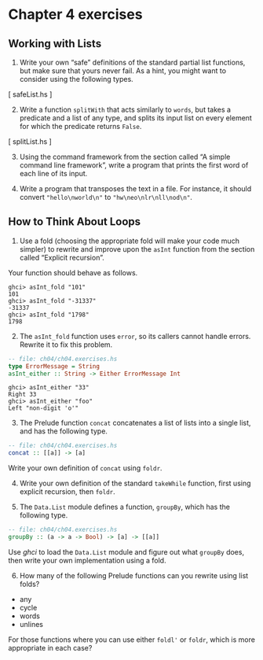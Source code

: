# Chapter 4 exercises

## Working with Lists

1. Write your own “safe” definitions of the standard partial list functions, but make sure that yours never fail. As a hint, you might want to consider using the following types.

[ safeList.hs ]

2. Write a function `splitWith` that acts similarly to `words`, but takes a predicate and a list of any type, and splits its input list on every element for which the predicate returns `False`.

[ splitList.hs ]

3. Using the command framework from the section called “A simple command line framework”, write a program that prints the first word of each line of its input.

4. Write a program that transposes the text in a file. For instance, it should convert `"hello\nworld\n"` to `"hw\neo\nlr\nll\nod\n"`.

## How to Think About Loops

1. Use a fold (choosing the appropriate fold will make your code much simpler) to rewrite and improve upon the `asInt` function from the section called “Explicit recursion”.

Your function should behave as follows.

```
ghci> asInt_fold "101"
101
ghci> asInt_fold "-31337"
-31337
ghci> asInt_fold "1798"
1798
```

2. The `asInt_fold` function uses `error`, so its callers cannot handle errors. Rewrite it to fix this problem.

```haskell
-- file: ch04/ch04.exercises.hs
type ErrorMessage = String
asInt_either :: String -> Either ErrorMessage Int
```

```
ghci> asInt_either "33"
Right 33
ghci> asInt_either "foo"
Left "non-digit 'o'"
```

3. The Prelude function `concat` concatenates a list of lists into a single list, and has the following type.

```haskell
-- file: ch04/ch04.exercises.hs
concat :: [[a]] -> [a]
```

Write your own definition of `concat` using `foldr`.

4. Write your own definition of the standard `takeWhile` function, first using explicit recursion, then `foldr`.

5. The `Data.List` module defines a function, `groupBy`, which has the following type.

```haskell
-- file: ch04/ch04.exercises.hs
groupBy :: (a -> a -> Bool) -> [a] -> [[a]]
```

Use *ghci* to load the `Data.List` module and figure out what `groupBy` does, then write your own implementation using a fold.

6. How many of the following Prelude functions can you rewrite using list folds?
  - any
  - cycle
  - words
  - unlines

For those functions where you can use either `foldl'` or `foldr`, which is more appropriate in each case?
